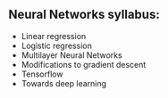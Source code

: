 ## Neural Networks syllabus:

- Linear regression
- Logistic regression
- Multilayer Neural Networks
- Modifications to gradient descent
- Tensorflow
- Towards deep learning
